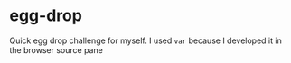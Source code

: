 # egg-drop
Quick egg drop challenge for myself. I used `var` because I developed it in the browser source pane
